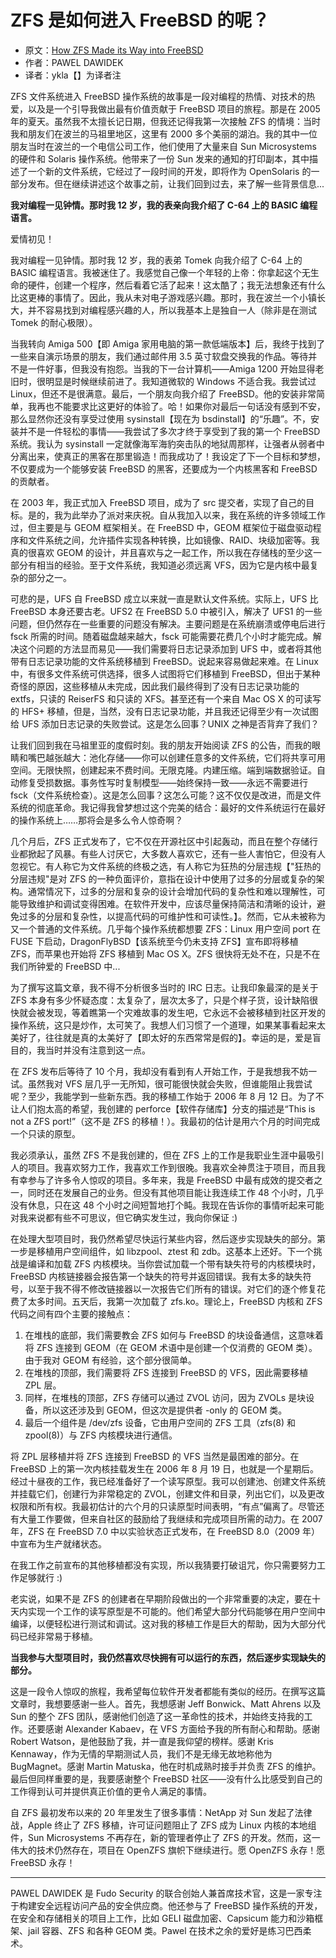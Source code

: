 # ZFS 是如何进入 FreeBSD 的呢？

- 原文：[How ZFS Made its Way into FreeBSD](https://freebsdfoundation.org/wp-content/uploads/2023/06/Dawidek_ZFS_2.pdf)
- 作者：PAWEL DAWIDEK
- 译者：ykla【】为译者注

ZFS 文件系统进入 FreeBSD 操作系统的故事是一段对编程的热情、对技术的热爱，以及是一个引导我做出最有价值贡献于 FreeBSD 项目的旅程。那是在 2005 年的夏天。虽然我不太擅长记日期，但我还记得我第一次接触 ZFS 的情境：当时我和朋友们在波兰的马祖里地区，这里有 2000 多个美丽的湖泊。我的其中一位朋友当时在波兰的一个电信公司工作，他们使用了大量来自 Sun Microsystems 的硬件和 Solaris 操作系统。他带来了一份 Sun 发来的通知的打印副本，其中描述了一个新的文件系统，它经过了一段时间的开发，即将作为 OpenSolaris 的一部分发布。但在继续讲述这个故事之前，让我们回到过去，来了解一些背景信息...

**我对编程一见钟情。那时我 12 岁，我的表亲向我介绍了 C-64 上的 BASIC 编程语言。**

爱情初见！

我对编程一见钟情。那时我 12 岁，我的表弟 Tomek 向我介绍了 C-64 上的 BASIC 编程语言。我被迷住了。我感觉自己像一个年轻的上帝：你拿起这个无生命的硬件，创建一个程序，然后看着它活了起来！这太酷了；我无法想象还有什么比这更棒的事情了。因此，我从未对电子游戏感兴趣。那时，我在波兰一个小镇长大，并不容易找到对编程感兴趣的人，所以我基本上是独自一人（除非是在测试 Tomek 的耐心极限）。

当我转向 Amiga 500【即 Amiga 家用电脑的第一款低端版本】后，我终于找到了一些来自演示场景的朋友，我们通过邮件用 3.5 英寸软盘交换我的作品。等待并不是一件好事，但我没有抱怨。当我的下一台计算机——Amiga 1200 开始显得老旧时，很明显是时候继续前进了。我知道微软的 Windows 不适合我。我尝试过 Linux，但还不是很满意。最后，一个朋友向我介绍了 FreeBSD。他的安装非常简单，我再也不能要求比这更好的体验了。哈！如果你对最后一句话没有感到不安，那么显然你还没有享受过使用 sysinstall【现在为 bsdinstall】的“乐趣”。不，安装并不是一件轻松的事情——我尝试了多次才终于享受到了我的第一个 FreeBSD 系统。我认为 sysinstall 一定就像海军海豹突击队的地狱周那样，让强者从弱者中分离出来，使真正的黑客在那里锻造！而我成功了！我设定了下一个目标和梦想，不仅要成为一个能够安装 FreeBSD 的黑客，还要成为一个内核黑客和 FreeBSD 的贡献者。

在 2003 年，我正式加入 FreeBSD 项目，成为了 src 提交者，实现了自己的目标。是的，我为此举办了派对来庆祝。自从我加入以来，我在系统的许多领域工作过，但主要是与 GEOM 框架相关。在 FreeBSD 中，GEOM 框架位于磁盘驱动程序和文件系统之间，允许插件实现各种转换，比如镜像、RAID、块级加密等。我真的很喜欢 GEOM 的设计，并且喜欢与之一起工作，所以我在存储栈的至少这一部分有相当的经验。至于文件系统，我知道必须远离 VFS，因为它是内核中最复杂的部分之一。

可悲的是，UFS 自 FreeBSD 成立以来就一直是默认文件系统。实际上，UFS 比 FreeBSD 本身还要古老。UFS2 在 FreeBSD 5.0 中被引入，解决了 UFS1 的一些问题，但仍然存在一些重要的问题没有解决。主要问题是在系统崩溃或停电后进行 fsck 所需的时间。随着磁盘越来越大，fsck 可能需要花费几个小时才能完成。解决这个问题的方法显而易见——我们需要将日志记录添加到 UFS 中，或者将其他带有日志记录功能的文件系统移植到 FreeBSD。说起来容易做起来难。在 Linux 中，有很多文件系统可供选择，很多人试图将它们移植到 FreeBSD，但出于某种奇怪的原因，这些移植从未完成，因此我们最终得到了没有日志记录功能的 extfs，只读的 ReiserFS 和只读的 XFS。甚至还有一个来自 Mac OS X 的可读写的 HFS+ 移植，但是，当然，没有日志记录功能，并且我还记得至少有一次试图给 UFS 添加日志记录的失败尝试。这是怎么回事？UNIX 之神是否背弃了我们？

让我们回到我在马祖里亚的度假时刻。我的朋友开始阅读 ZFS 的公告，而我的眼睛和嘴巴越张越大：池化存储——你可以创建任意多的文件系统，它们将共享可用空间。无限快照，创建起来不费时间。无限克隆。内建压缩。端到端数据验证。自动修复受损数据。事务性写时复制模型——始终保持一致——永远不需要进行 fsck（文件系统检查）。这是怎么回事？这怎么可能？这不仅仅是改进，而是文件系统的彻底革命。我记得我曾梦想过这个完美的结合：最好的文件系统运行在最好的操作系统上……那将会是多么令人惊奇啊？

几个月后，ZFS 正式发布了，它不仅在开源社区中引起轰动，而且在整个存储行业都掀起了风暴。有些人讨厌它，大多数人喜欢它，还有一些人害怕它，但没有人忽视它。有人称它为文件系统的终极之选，有人称它为狂热的分层违规【"狂热的分层违规"是对 ZFS 的一种负面评价，意指在设计中使用了过多的分层或复杂的架构。通常情况下，过多的分层和复杂的设计会增加代码的复杂性和难以理解性，可能导致维护和调试变得困难。在软件开发中，应该尽量保持简洁和清晰的设计，避免过多的分层和复杂性，以提高代码的可维护性和可读性。】。然而，它从未被称为又一个普通的文件系统。几乎每个操作系统都想要 ZFS：Linux 用户空间 port 在 FUSE 下启动，DragonFlyBSD【该系统至今仍未支持 ZFS】宣布即将移植 ZFS，而苹果也开始将 ZFS 移植到 Mac OS X。ZFS 很快将无处不在，只是不在我们所钟爱的 FreeBSD 中...

为了撰写这篇文章，我不得不分析很多当时的 IRC 日志。让我印象最深的是关于 ZFS 本身有多少怀疑态度：太复杂了，层次太多了，只是个样子货，设计缺陷很快就会被发现，等着瞧第一个灾难故事的发生吧，它永远不会被移植到社区开发的操作系统，这只是炒作，太可笑了。我想人们习惯了一个道理，如果某事看起来太美好了，往往就是真的太美好了【即太好的东西常常是假的】。幸运的是，爱是盲目的，我当时并没有注意到这一点。

在 ZFS 发布后等待了 10 个月，我却没有看到有人开始工作，于是我想我不妨一试。虽然我对 VFS 层几乎一无所知，很可能很快就会失败，但谁能阻止我尝试呢？至少，我能学到一些新东西。我的移植工作始于 2006 年 8 月 12 日。为了不让人们抱太高的希望，我创建的 perforce【软件存储库】分支的描述是“This is not a ZFS port!”（这不是 ZFS 的移植！）。我最初的估计是用六个月的时间完成一个只读的原型。

我必须承认，虽然 ZFS 不是我创建的，但在 ZFS 上的工作是我职业生涯中最吸引人的项目。我喜欢努力工作，我喜欢工作到很晚。我喜欢全神贯注于项目，而且我有幸参与了许多令人惊叹的项目。多年来，我是 FreeBSD 中最有成效的提交者之一，同时还在发展自己的业务。但没有其他项目能让我连续工作 48 个小时，几乎没有休息，只在这 48 个小时之间短暂地打个盹。我现在告诉你的事情听起来可能对我来说都有些不可思议，但它确实发生过，我向你保证 :)

在处理大型项目时，我仍然希望尽快运行某些内容，然后逐步实现缺失的部分。第一步是移植用户空间组件，如 libzpool、ztest 和 zdb。这基本上还好。下一个挑战是编译和加载 ZFS 内核模块。当你尝试加载一个带有缺失符号的内核模块时，FreeBSD 内核链接器会报告第一个缺失的符号并返回错误。我有太多的缺失符号，以至于我不得不修改链接器以一次报告它们所有的错误。对它们的逐个修复花费了太多时间。五天后，我第一次加载了 zfs.ko。理论上，FreeBSD 内核和 ZFS 代码之间有四个主要的接触点：

1. 在堆栈的底部，我们需要教会 ZFS 如何与 FreeBSD 的块设备通信，这意味着将 ZFS 连接到 GEOM（在 GEOM 术语中是创建一个仅消费的 GEOM 类）。由于我对 GEOM 有经验，这个部分很简单。
2. 在堆栈的顶部，我们需要将 ZFS 连接到 FreeBSD 的 VFS，因此需要移植 ZPL 层。
3. 同样，在堆栈的顶部，ZFS 存储可以通过 ZVOL 访问，因为 ZVOLs 是块设备，所以这还涉及到 GEOM，但这次是提供者 -only 的 GEOM 类。
4. 最后一个组件是 /dev/zfs 设备，它由用户空间的 ZFS 工具（zfs(8) 和 zpool(8)）与 ZFS 内核模块进行通信。

将 ZPL 层移植并将 ZFS 连接到 FreeBSD 的 VFS 当然是最困难的部分。在 FreeBSD 上的第一次内核挂载发生在 2006 年 8 月 19 日，也就是一个星期后。经过十昼夜的工作，我已经准备好了一个读写原型。我可以创建池、创建文件系统并挂载它们，创建行为非常稳定的 ZVOL，创建文件和目录，列出它们，以及更改权限和所有权。我最初估计的六个月的只读原型时间表明，“有点”偏离了。尽管还有大量工作要做，但来自社区的鼓励给了我继续和完成项目所需的动力。在 2007 年，ZFS 在 FreeBSD 7.0 中以实验状态正式发布，在 FreeBSD 8.0（2009 年）中宣布为生产就绪状态。

在我工作之前宣布的其他移植都没有实现，所以我猜要打破诅咒，你只需要努力工作足够就行 :)

老实说，如果不是 ZFS 的创建者在早期阶段做出的一个非常重要的决定，要在十天内实现一个工作的读写原型是不可能的。他们希望大部分代码能够在用户空间中编译，以便轻松进行测试和调试。这对我的移植工作是巨大的帮助，因为大部分代码已经非常易于移植。

**当我参与大型项目时，我仍然喜欢尽快拥有可以运行的东西，然后逐步实现缺失的部分。**

这是一段令人惊叹的旅程，我希望每位软件开发者都能有类似的经历。在撰写这篇文章时，我想要感谢一些人。首先，我想感谢 Jeff Bonwick、Matt Ahrens 以及 Sun 的整个 ZFS 团队，感谢他们创造了这一革命性的技术，并始终支持我的工作。还要感谢 Alexander Kabaev，在 VFS 方面给予我的所有耐心和帮助。感谢 Robert Watson，是他鼓励了我，并一直是我仰望的榜样。感谢 Kris Kennaway，作为无情的早期测试人员，我们不是无缘无故地称他为 BugMagnet。感谢 Martin Matuska，他在时机成熟时接手并负责 ZFS 的维护。最后但同样重要的是，我要感谢整个 FreeBSD 社区——没有什么比感受到自己的工作得到认可并提供真正价值的更令人满足的事情。

自 ZFS 最初发布以来的 20 年里发生了很多事情：NetApp 对 Sun 发起了法律战，Apple 终止了 ZFS 移植，许可证问题阻止了 ZFS 成为 Linux 内核的本地组件，Sun Microsystems 不再存在，新的管理者停止了 ZFS 的开发。然而，这一伟大的技术仍然存在，项目在 OpenZFS 旗帜下继续进行。愿 OpenZFS 永存！愿 FreeBSD 永存！

---

PAWEL DAWIDEK 是 Fudo Security 的联合创始人兼首席技术官，这是一家专注于构建安全远程访问产品的安全供应商。他还参与了 FreeBSD 操作系统的开发，在安全和存储相关的项目上工作，比如 GELI 磁盘加密、Capsicum 能力和沙箱框架、jail 容器、ZFS 和各种 GEOM 类。Pawel 在技术之余的爱好是练习巴西柔术。
